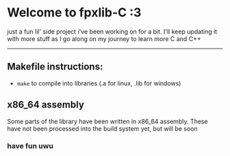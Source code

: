 # Welcome to fpxlib-C :3

just a fun lil' side project i've been working on for a bit.
I'll keep updating it with more stuff as I go along on my journey to learn more C and C++

---

## Makefile instructions:

- ```make``` to compile into libraries (.a for linux, .lib for windows)

## x86_64 assembly

Some parts of the library have been written in x86_64 assembly. These have not been processed into the build system yet, but will be soon

### have fun uwu
